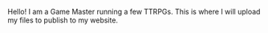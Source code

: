 Hello! I am a Game Master running a few TTRPGs. This is where I will upload my files to publish to my website.
